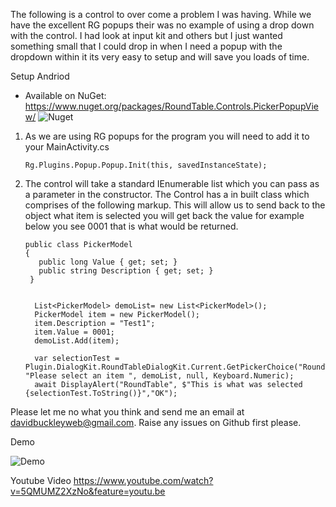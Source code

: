

The following is a control to over come a problem I was having. While we have the excellent RG popups their 
was no example of using a drop down with the control. I had look at input kit and others but I just wanted
something small that I could drop in when I need a popup with the dropdown within it its very easy to setup 
and will save you loads of time.


Setup Andriod

* Available on NuGet: https://www.nuget.org/packages/RoundTable.Controls.PickerPopupView/ ![Nuget](https://img.shields.io/nuget/v/RoundTable.Controls.PickerPopupView)

1. As we are using RG popups for the program you will need to add it to your MainActivity.cs

       Rg.Plugins.Popup.Popup.Init(this, savedInstanceState);



2. The control will take a standard IEnumerable list which you can pass as a parameter in the constructor. The 
Control has a in built class which comprises of the following markup. This will allow us to send back to the object
what item is selected you will get back the value for example below you see 0001 that is what would be returned.

       public class PickerModel
       {
          public long Value { get; set; }
          public string Description { get; set; }
        }
 

         List<PickerModel> demoList= new List<PickerModel>();
         PickerModel item = new PickerModel();
         item.Description = "Test1";
         item.Value = 0001;
         demoList.Add(item);

         var selectionTest = Plugin.DialogKit.RoundTableDialogKit.Current.GetPickerChoice("RoundTable", "Please select an item ", demoList, null, Keyboard.Numeric);
         await DisplayAlert("RoundTable", $"This is what was selected {selectionTest.ToString()}","OK");

Please let me no what you think and send me an email at davidbuckleyweb@gmail.com. Raise any issues on Github first please.

Demo 

 ![Demo](https://i.imgur.com/UbuJcpE.gif)
 
 Youtube Video
 https://www.youtube.com/watch?v=5QMUMZ2XzNo&feature=youtu.be
